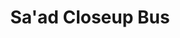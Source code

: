 ---
type: "still"
title: "Sa'ad Closeup Bus"
image: "Sa'ad Closeup Bus.png"
thumbnail: "Sa'ad Closeup Bus_thumb.jpg"
---
